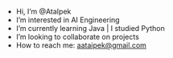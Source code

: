-  Hi, I’m @AtaIpek
-  I’m interested in AI Engineering
-  I’m currently learning Java | I studied Python
-  I’m looking to collaborate on projects
-  How to reach me: aataipek@gmail.com

<!---
AtaIpek/AtaIpek is a ✨ special ✨ repository because its `README.md` (this file) appears on your GitHub profile.
You can click the Preview link to take a look at your changes.
--->
